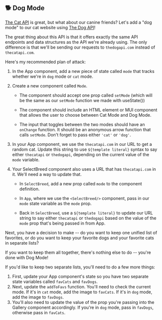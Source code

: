 ## 🐕 Dog Mode
[The Cat API](https://thecatapi.com/) is great, but what about our canine friends? Let's add a "dog mode" to our cat website using [The Dog API](https://thedogapi.com/)!

The great thing about this API is that it offers exactly the same API endpoints and data structures as the API we're already using. The only difference is that we'll be sending our requests to `thedogapi.com` instead of `thecatapi.com`.

Here's my recommended plan of attack:

1. In the App component, add a new piece of state called `mode` that tracks whether we're in `dog` mode or `cat` mode.
2. Create a new component called `Mode`.

    - The component should accept one prop called `setMode` (which will be the same as our `setMode` function we made with useState())

    - The component should include an HTML element or MUI component that allows the user to choose between Cat Mode and Dog Mode.

    - The input that toggles between the two modes should have an `onChange` function. It should be an anonymous arrow function that calls `setMode`. Don't forget to pass either `'cat'` or `'dog'`.

3. In your App component, we use the `thecatapi.com` in our URL to get a random cat. Update this string to use `${template literal}` syntax to say either `thecatapi` or `thedogapi`, depending on the current value of the `mode` variable.
4. Your SelectBreed component also uses a URL that has `thecatapi.com` in it. We'll need a way to update that.

    - In `SelectBreed`, add a new prop called `mode` to the component definition.

    - In `App`, where we use the `<SelectBreed/>` component, pass in our `mode` state variable as the `mode` prop.

    - Back in `SelectBreed`, use a `${template literal}` to update our URL string to say either `thecatapi` or `thedogapi` based on the value of the `mode` prop that's being passed in from App.

Next, you have a decision to make -- do you want to keep one unified list of favorites, or do you want to keep your favorite dogs and your favorite cats in separate lists?

If you want to keep them all together, there's nothing else to do -- you're done with Dog Mode!

If you'd like to keep two separate lists, you'll need to do a few more things:

1. First, update your App component's state so you have two separate state variables called `favCats` and `favDogs`.
2. Next, update the `addToFavs` function. You'll need to check the current mode. If it's in `cat` mode, add the image to `favCats`. If it's in `dog` mode, add the image to `favDogs`.
3. You'll also need to update the value of the prop you're passing into the Gallery component accordingly. If you're in `dog` mode, pass in `favDogs`, otherwise pass in `favCats`.
